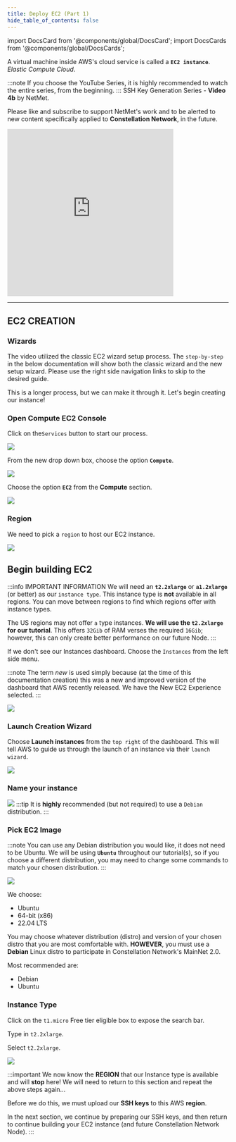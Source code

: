 ```yaml
---
title: Deploy EC2 (Part 1)
hide_table_of_contents: false
---
```


import DocsCard from '@components/global/DocsCard';
import DocsCards from '@components/global/DocsCards';

<head>
  <title>Amazon Web Services (AWS)</title>
  <meta
    name="description"
    content="Begin the process of building an EC2 instance to turn into a Constellation Node."
  />
  <style>{`
    :root {
      --doc-item-container-width: 60rem;
    }
  `}
  </style>
</head>

A virtual machine inside AWS's cloud service is called a **`EC2 instance`**. *Elastic Compute Cloud*.

:::note
If you choose the YouTube Series, it is highly recommended to watch the entire series, from the beginning.
:::
SSH Key Generation Series - **Video 4b** by NetMet.

Please like and subscribe to support NetMet's work and to be alerted to new content specifically applied to **Constellation Network**, in the future.

<iframe width="75%" height="380" src="https://www.youtube.com/embed/0plYuXJwfOU" title="YouTube video player" frameborder="0" allow="accelerometer; autoplay; clipboard-write; encrypted-media; gyroscope; picture-in-picture" allowfullscreen></iframe>

---

## EC2 CREATION

### Wizards
The video utilized the classic EC2 wizard setup process.  The `step-by-step` in the below documentation will show both the classic wizard and the new setup wizard.  Please use the right side navigation links to skip to the desired guide.

This is a longer process, but we can make it through it. Let's begin creating our instance!

### Open Compute EC2 Console 
Click on the`Services` button to start our process.

![](/img/validator_nodes/node-aws-ec2-services1.png)

From the new drop down box, choose the option **`Compute`**.

![](/img/validator_nodes/node-aws-ec2-services2.png)

Choose the option **`EC2`** from the **Compute** section.

![](/img/validator_nodes/node-aws-ec2-services3.png)

### Region

We need to pick a `region` to host our EC2 instance.

![](/img/validator_nodes/node-aws-ec2-3.png)

## Begin building EC2

:::info IMPORTANT INFORMATION
We will need an **`t2.2xlarge`** or **`a1.2xlarge`** (or better) as our `instance type`. This instance type is **not** available in all regions.  You can move between regions to find which regions offer with instance types.

The US regions may not offer `a` type instances.  **We will use the `t2.2xlarge` for our tutorial**.  This offers `32Gib` of RAM verses the required `16Gib`; however, this can only create better performance on our future Node.
:::

If we don't see our Instances dashboard. Choose the `Instances` from the left side menu.

:::note
The term *new* is used simply because (at the time of this documentation creation) this was a new and improved version of the dashboard that AWS recently released. We have the New EC2 Experience selected.
:::

![](/img/validator_nodes/node-aws-ec2-4.png)

### Launch Creation Wizard

Choose **Launch instances** from the `top right` of the dashboard. This will tell AWS to guide us through the launch of an instance via their `launch wizard`.

![](/img/validator_nodes/node-aws-ec2-5.png)

### Name your instance

![](/img/validator_nodes/node-aws-ec2-name-tag.png)
:::tip
It is **highly** recommended (but not required) to use a `Debian` distribution.
:::

### Pick EC2 Image 

:::note
You can use any Debian distribution you would like, it does not need to be Ubuntu. We will be using **`Ubuntu`** throughout our tutorial(s), so if you choose a different distribution, you may need to change some commands to match your chosen distribution.
:::

![](/img/validator_nodes/node-aws-ec2-distro.png)

We choose:
  - Ubuntu
  - 64-bit (x86)
  - 22.04 LTS

You may choose whatever distribution (distro) and version of your chosen distro that you are most comfortable with.  **HOWEVER**, you must use a **Debian** Linux distro to participate in Constellation Network's MainNet 2.0.

Most recommended are:
  - Debian  
  - Ubuntu

### Instance Type

Click on the `t1.micro` Free tier eligible box to expose the search bar.

Type in `t2.2xlarge`.

Select `t2.2xlarge`.

![](/img/validator_nodes/node-aws-ec2-instance.png)

:::important
We now know the **REGION** that our Instance type is available and will **stop** here!  We will need to return to this section and repeat the above steps again...

Before we do this, we must upload our **SSH keys** to this AWS **region**.  

In the next section, we continue by preparing our SSH keys, and then return to continue building your EC2 instance (and future Constellation Network Node).
:::